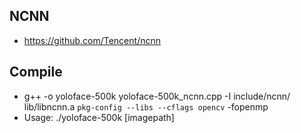 ## NCNN 
* https://github.com/Tencent/ncnn
## Compile
* g++ -o yoloface-500k yoloface-500k_ncnn.cpp -I include/ncnn/ lib/libncnn.a `pkg-config --libs --cflags opencv` -fopenmp
* Usage: ./yoloface-500k [imagepath]
